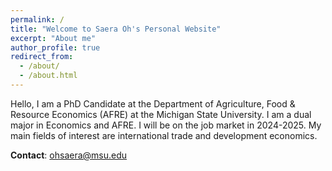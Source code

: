 ```yaml
---
permalink: /
title: "Welcome to Saera Oh's Personal Website"
excerpt: "About me"
author_profile: true
redirect_from: 
  - /about/
  - /about.html
---
```


Hello, I am a PhD Candidate at the Department of Agriculture, Food & Resource Economics (AFRE) at the Michigan State University. I am a dual major in Economics and AFRE. I will be on the job market in 2024-2025.
My main fields of interest are international trade and development economics.

**Contact**: ohsaera@msu.edu





